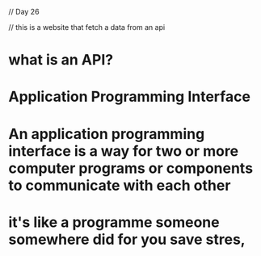 // Day 26

// this is a website that fetch a data from an  api 

# what is an API?

# Application Programming Interface

# An application programming interface is a way for two or more computer programs or components to communicate with each other

# it's like a programme someone somewhere did for you save stres, 